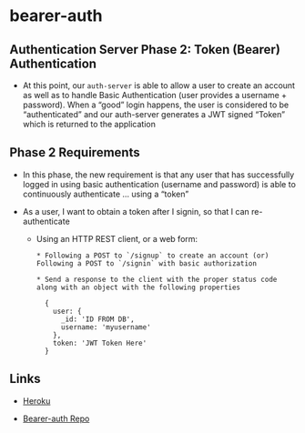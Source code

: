 # bearer-auth

## Authentication Server Phase 2: Token (Bearer) Authentication

* At this point, our `auth-server` is able to allow a user to create an account as well as to handle Basic Authentication (user provides a username + password). When a “good” login happens, the user is considered to be “authenticated” and our auth-server generates a JWT signed “Token” which is returned to the application

## Phase 2 Requirements

* In this phase, the new requirement is that any user that has successfully logged in using basic authentication (username and password) is able to continuously authenticate … using a “token”

* As a user, I want to obtain a token after I signin, so that I can re-authenticate

  * Using an HTTP REST client, or a web form:

        * Following a POST to `/signup` to create an account (or) Following a POST to `/signin` with basic authorization

        * Send a response to the client with the proper status code along with an object with the following properties 

          {
            user: {
              _id: 'ID FROM DB',
              username: 'myusername'
            },
            token: 'JWT Token Here'
          }

## Links

* [Heroku]()

* [Bearer-auth Repo](https://github.com/SdMartinez13/bearer-auth)